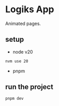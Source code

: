 # Logiks App

Animated pages.

## setup

- node v20

```bash
nvm use 20
```

- pnpm

## run the project


```bash
pnpm dev
```